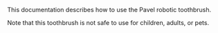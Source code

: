This documentation describes how to use the Pavel robotic toothbrush.
 
Note that this toothbrush is not safe to use for children, adults, or pets.
